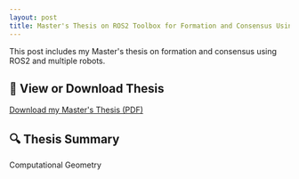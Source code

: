 ```yaml
---
layout: post
title: Master's Thesis on ROS2 Toolbox for Formation and Consensus Using Robots
---
```


This post includes my Master's thesis on formation and consensus using ROS2 and multiple robots.

## 📄 View or Download Thesis

[Download my Master's Thesis (PDF)](/Thesis.pdf)

## 🔍 Thesis Summary

Computational Geometry
